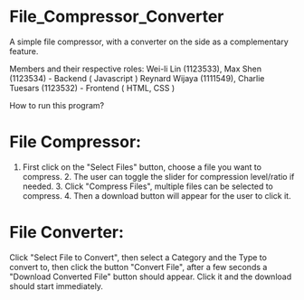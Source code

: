 # File_Compressor_Converter
A simple file compressor, with a converter on the side as a complementary feature.

Members and their respective roles:
Wei-li Lin (1123533), Max Shen (1123534) - Backend ( Javascript )
Reynard Wijaya (1111549), Charlie Tuesars (1123532) - Frontend ( HTML, CSS )


How to run this program?
# File Compressor:
1. First click on the "Select Files" button, choose a file you want to compress. 2. The user can toggle the slider for compression level/ratio if needed. 3. Click "Compress Files", multiple files can be selected to compress. 4. Then a download button will appear for the user to click it.


# File Converter:
Click "Select File to Convert", then select a Category and the Type to convert to, then click the button "Convert File", after a few seconds a "Download Converted File" button should appear. Click it and the download should start immediately.
